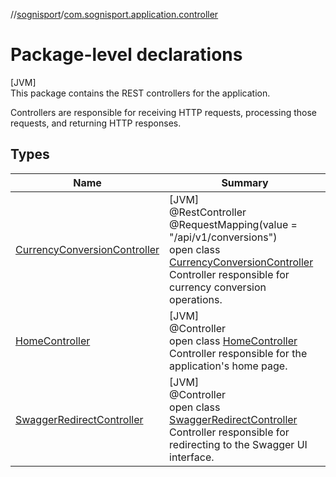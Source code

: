 //[sognisport](../../index.md)/[com.sognisport.application.controller](index.md)

# Package-level declarations

[JVM]\
This package contains the REST controllers for the application. 

 Controllers are responsible for receiving HTTP requests, processing those requests, and returning HTTP responses.

## Types

| Name | Summary |
|---|---|
| [CurrencyConversionController](-currency-conversion-controller/index.md) | [JVM]<br>@RestController<br>@RequestMapping(value = &quot;/api/v1/conversions&quot;)<br>open class [CurrencyConversionController](-currency-conversion-controller/index.md)<br>Controller responsible for currency conversion operations. |
| [HomeController](-home-controller/index.md) | [JVM]<br>@Controller<br>open class [HomeController](-home-controller/index.md)<br>Controller responsible for the application's home page. |
| [SwaggerRedirectController](-swagger-redirect-controller/index.md) | [JVM]<br>@Controller<br>open class [SwaggerRedirectController](-swagger-redirect-controller/index.md)<br>Controller responsible for redirecting to the Swagger UI interface. |
